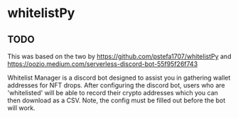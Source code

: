 # whitelistPy

## TODO 

This was based on the two  by https://github.com/pstefa1707/whitelistPy and https://oozio.medium.com/serverless-discord-bot-55f95f26f743



Whitelist Manager is a discord bot designed to assist you in gathering wallet addresses for NFT drops.
After configuring the discord bot, users who are 'whitelisted' will be able to record their crypto addresses which you can then download as a CSV.
Note, the config must be filled out before the bot will work.
